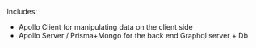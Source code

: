 Includes:

- Apollo Client for manipulating data on the client side
- Apollo Server / Prisma+Mongo for the back end Graphql server + Db

